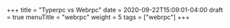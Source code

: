 +++
title = "Typerpc vs Webrpc"
date = 2020-09-22T15:09:01-04:00
draft = true
menuTitle = "webrpc"
weight = 5
tags = ["webrpc"]
+++

